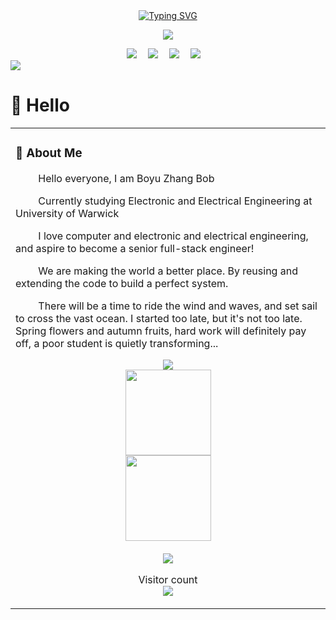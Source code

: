 <div align="center">
  
  <!-- dynamic typing effect 动态打字效果 -->
  <div align="center">
    <a href="https://blog.sunguoqi.com/">
      <img src="https://readme-typing-svg.demolab.com?font=Fira+Code&pause=1000&width=435&lines=console.log(%22Hello%2C%20World%22);My name is 13013-Zhang&center=true&size=27" alt="Typing SVG" />
    </a>
  </div>

 <img src="https://cdn.jsdelivr.net/gh/sun0225SUN/sun0225SUN/assets/images/coding.gif" /><br>

  <!-- profile logo 个人资料徽标 -->
  <div align="center">
    <a href="https://www.youtube.com"><img src="https://img.shields.io/badge/YouTube-油管-c32136" /></a>&emsp;
    <a href="https://space.bilibili.com/665780080"><img src="https://img.shields.io/badge/Bilibili-B站-ff69b4" /></a>&emsp;
    <a href="https://blog.csdn.net"><img src="https://img.shields.io/badge/CSDN-论坛-c32136" /></a>&emsp;
    <a href="https://www.zhihu.com"><img src="https://img.shields.io/badge/Zhihu-知乎-blue" /></a>&emsp;
  </div>
</div>

  <!-- Snake Code Contribution Map 贪吃蛇代码贡献图 -->
  <img src="https://cdn.jsdelivr.net/gh/sun0225SUN/sun0225SUN/profile-snake-contrib/github-contribution-grid-snake-dark.svg" />

#  🙋 Hello

<table>
<tr><td>

<!-- About me 关于我 -->
### 🤺 About Me

<p>&emsp;&emsp; Hello everyone, I am Boyu Zhang Bob</p>
<p>&emsp;&emsp; Currently studying Electronic and Electrical Engineering at University of Warwick</p>
<p>&emsp;&emsp; I love computer and electronic and electrical engineering, and aspire to become a senior full-stack engineer!</p>
<p>&emsp;&emsp; We are making the world a better place. By reusing and extending the code to build a perfect system.</p>
<p>&emsp;&emsp; There will be a time to ride the wind and waves, and set sail to cross the vast ocean. I started too late, but it's not too late. Spring flowers and autumn fruits, hard work will definitely pay off, a poor student is quietly transforming...</p>



<div align="center"> <img src="https://metrics.lecoq.io/zby215?template=classic&config.timezone=Asia%2FShanghai"> </div>

<div align="center"> <img height="137px" src="https://github-readme-stats.vercel.app/api?username=zby215&hide_title=true&hide_border=true&show_icons=trueline_height=21&text_color=000&icon_color=000&bg_color=0,ea6161,ffc64d,fffc4d,52fa5a&theme=graywhite" /> </div>

<div align="center"> <img height="137px" src="https://github-readme-stats-git-masterrstaa-rickstaa.vercel.app/api/top-langs/?username=zby215&hide_title=true&hide_border=true&layout=compact&langs_count=6&text_color=000&icon_color=fff&bg_color=0,52fa5a,4dfcff,c64dff&theme=graywhite" /><br><br> </div>

<div align="center"> <img src="https://github-profile-trophy.vercel.app/?username=zby215" /> </div>


<p align="center"> 
  Visitor count<br>
  <img src="https://profile-counter.glitch.me/insolitum/count.svg" />
</p>
